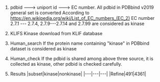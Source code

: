 1. pdbid ---> uniport id ---> EC number. 
    All pdbid in PDBbind v2019 general set is converted
    According to https://en.wikipedia.org/wiki/List_of_EC_numbers_(EC_2) 
    EC number 2.7.1 --- 2.7.4, 2.7.9---2.7.14 and 2.7.99 are considered as kinase

2. KLIFS
    Kinase download from KLIF database

3. Human_search
    If the protein name containing "kinase" in PDBbind dataset is considered as kinase

4. Human_check
    If the pdbid is shared among above three source, it is collected as kinase, other pdbid is checked carefully.

5. Results
|subset|kinase|nonkinase|
|---|---|---|
|Refine|491|4361|
